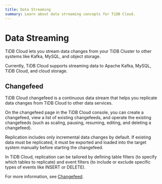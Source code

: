 ```yaml
---
title: Data Streaming
summary: Learn about data streaming concepts for TiDB Cloud.
---
```


# Data Streaming

TiDB Cloud lets you stream data changes from your TiDB Cluster to other systems like Kafka, MySQL, and object storage.

Currently, TiDB Cloud supports streaming data to Apache Kafka, MySQL, TiDB Cloud, and cloud storage.

## Changefeed

TiDB Cloud changefeed is a continuous data stream that helps you replicate data changes from TiDB Cloud to other data services.

On the changefeed page in the TiDB Cloud console, you can create a changefeed, view a list of existing changefeeds, and operate the existing changefeeds (such as scaling, pausing, resuming, editing, and deleting a changefeed).

Replication includes only incremental data changes by default. If existing data must be replicated, it must be exported and loaded into the target system manually before starting the changefeed.

In TiDB Cloud, replication can be tailored by defining table filters (to specify which tables to replicate) and event filters (to include or exclude specific types of events like INSERT or DELETE).

For more information, see [Changefeed](https://docs.pingcap.com/tidbcloud/changefeed-overview).